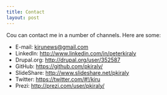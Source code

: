 ```yaml
---
title: Contact
layout: post
---
```


Cou can contact me in a number of channels. Here are some:

* E-mail: kirunews@gmail.com
* LinkedIn: http://www.linkedin.com/in/peterkiraly
* Drupal.org: http://drupal.org/user/352587
* GitHub: https://github.com/pkiraly/
* SlideShare: http://www.slideshare.net/pkiraly
* Twitter: https://twitter.com/#!/kiru
* Prezi: http://prezi.com/user/pkiraly/